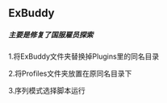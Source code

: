 ## ExBuddy ##

##### 主要是修复了国服雇员探索

1.将ExBuddy文件夹替换掉Plugins里的同名目录

2.将Profiles文件夹放置在原同名目录下

3.序列模式选择脚本运行
